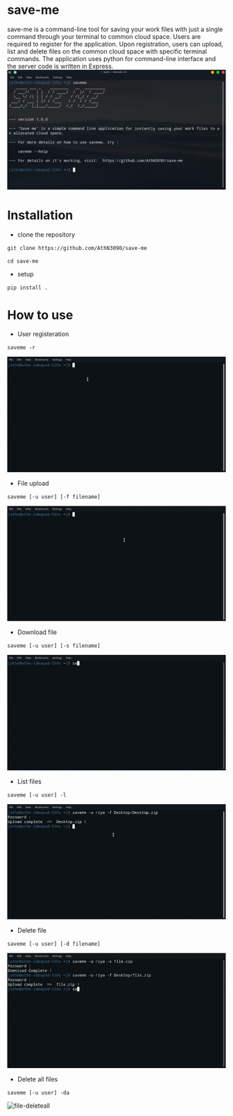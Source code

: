 # save-me
save-me is a command-line tool for saving your work files with just a single command through your terminal to common cloud space. Users are required to register for the application. Upon registration, users can upload, list and delete files on the common cloud space with specific terminal commands. The application uses python for command-line interface and the server code is written in Express. 
![front](/Screenshots/saveme-front.png)
# Installation
* clone the repository
```
git clone https://github.com/AthN3090/save-me
```
```
cd save-me
```
* setup
```
pip install .
```
# How to use

* User registeration 
```
saveme -r
```
![registeration](Screenshots/save-me-reg.gif)

* File upload
```
saveme [-u user] [-f filename]
```
![file-upload](/Screenshots/save-me-upload.gif)


* Download file
```
saveme [-u user] [-s filename]
```
![file-save](/Screenshots/saveme-save.gif)


* List files
```
saveme [-u user] -l
```
![file-list](/Screenshots/saveme-listfile.gif)

* Delete file
```
saveme [-u user] [-d filename]
```
![file-delete](/Screenshots/save-me-delete.gif)

* Delete all files
```
saveme [-u user] -da
```
![file-deleteall](/Screenshots/save-me-empty.gif)
